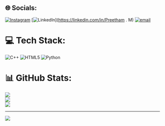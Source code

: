 
## 🌐 Socials:
[![Instagram](https://img.shields.io/badge/Instagram-%23E4405F.svg?logo=Instagram&logoColor=white)](https://instagram.com/ll_preetham.m_ll) [![LinkedIn](https://img.shields.io/badge/LinkedIn-%230077B5.svg?logo=linkedin&logoColor=white)](https://linkedin.com/in/Preetham . M) [![email](https://img.shields.io/badge/Email-D14836?logo=gmail&logoColor=white)](mailto:preetham.m0099@gmail.com) 

# 💻 Tech Stack:
![C++](https://img.shields.io/badge/c++-%2300599C.svg?style=for-the-badge&logo=c%2B%2B&logoColor=white) ![HTML5](https://img.shields.io/badge/html5-%23E34F26.svg?style=for-the-badge&logo=html5&logoColor=white) ![Python](https://img.shields.io/badge/python-3670A0?style=for-the-badge&logo=python&logoColor=ffdd54)
# 📊 GitHub Stats:
![](https://github-readme-stats.vercel.app/api?username=preetham078&theme=highcontrast&hide_border=false&include_all_commits=true&count_private=true)<br/>
![](https://nirzak-streak-stats.vercel.app/?user=preetham078&theme=highcontrast&hide_border=false)<br/>
![](https://github-readme-stats.vercel.app/api/top-langs/?username=preetham078&theme=highcontrast&hide_border=false&include_all_commits=true&count_private=true&layout=compact)

---
[![](https://visitcount.itsvg.in/api?id=preetham078&icon=9&color=3)](https://visitcount.itsvg.in)

<!-- Proudly created with GPRM ( https://gprm.itsvg.in ) -->
